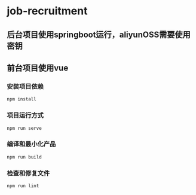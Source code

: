 # job-recruitment

## 后台项目使用springboot运行，aliyunOSS需要使用密钥

## 前台项目使用vue

### 安装项目依赖
```
npm install
```

### 项目运行方式

```
npm run serve
```

### 编译和最小化产品
```
npm run build
```

### 检查和修复文件
```
npm run lint
```

